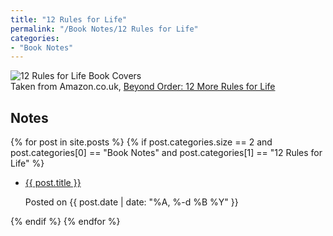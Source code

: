 ```yaml
---
title: "12 Rules for Life"
permalink: "/Book Notes/12 Rules for Life"
categories:
- "Book Notes"
---
```


<div class="image">
  <img alt="12 Rules for Life Book Covers" src="/{{ site.github.repository_name }}/assets/images/12%20Rules%20for%20Life.png">
  <div class="caption">Taken from Amazon.co.uk, <a target="_blank" href="https://www.amazon.co.uk/Beyond-Order-More-Rules-Life/dp/0241407621">Beyond Order: 12 More Rules for Life</a></div>
</div>

Notes
-----

{% for post in site.posts %}
{% if post.categories.size == 2 and post.categories[0] == "Book Notes" and post.categories[1] == "12 Rules for Life" %}
* <p class="margin-bottom-0"><a href="/{{ site.github.repository_name }}{{ post.url }}">{{ post.title }}</a></p>
  <p class="post-timestamp">Posted on {{ post.date | date: "%A, %-d %B %Y" }}</p>
{% endif %}
{% endfor %}
